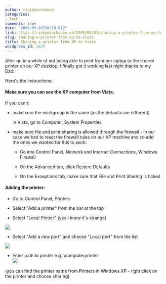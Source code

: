 ```yaml
---
author: rickymoorhouse
categories:
- Tech
comments: true
date: "2009-03-03T20:19:01Z"
link: https://rickymoorhouse.uk/2009/03/03/sharing-a-printer-from-xp-to-vista/
slug: sharing-a-printer-from-xp-to-vista
title: Sharing a printer from XP to Vista
wordpress_id: 1437
---
```


After quite a while of not being able to print from our laptop to the shared printer on our XP desktop, I finally got it working last night thanks to my Dad. 




Here's the instructions:




#### Make sure you can see the XP computer from Vista. 

If you can't:






  * make sure the workgroup is the same (as the defaults are different)  

    In Vista, go to Computer, System Properties


  * make sure file and print sharing is allowed through the firewall - in our case we had to reset the firewall rules on our XP machine and re-add the ones we wanted for this to work:

    * Go into Control Panel, Network and Internet Connections, Windows Firewall


    * On the Advanced tab, click Restore Defaults


    * On the Exceptions tab, make sure that File and Print Sharing is ticked






#### Adding the printer:






  * Go to Control Panel, Printers


  * Select "Add a printer" from the bar at the top


  * Select "Local Printer" (yes I know it's strange)
  
![](/ricky/images/blog/printer1.jpg)


  * Select "Add a new port" and choose "Local port" from the list
  
![](/ricky/images/blog/printer2.jpg)


  * Enter path to printer e.g. \computerprinter  
![](/ricky/images/blog/printer3.jpg)  

(you can find the printer name from Printers in Windows XP - right click on the printer and choose sharing)  


<!--


[![](/ricky/images/blog/printer1.png)](/ricky/images/blog/printer1.jpg)[![](/ricky/images/blog/printer2.png)](/ricky/images/blog/printer2.jpg)[![](/ricky/images/blog/printer3.png)](/ricky/images/blog/printer3.jpg)


-->
